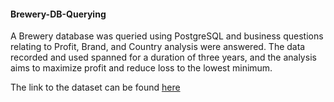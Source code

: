 #### Brewery-DB-Querying

A Brewery database was queried using PostgreSQL and business questions relating to Profit, Brand, and Country analysis were answered. The data recorded and used spanned for a duration of three years, and the analysis aims to maximize profit and reduce loss to the lowest minimum.

The link to the dataset can be found [here](https://drive.google.com/file/d/11riatqD-uRa98TsCk2xqOBnlr3rzxsS_/view)
